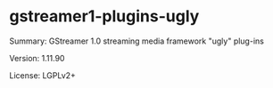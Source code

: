 #           gstreamer1-plugins-ugly

 
Summary:        GStreamer 1.0 streaming media framework "ugly" plug-ins
 
Version:        1.11.90
 
License:        LGPLv2+
 
